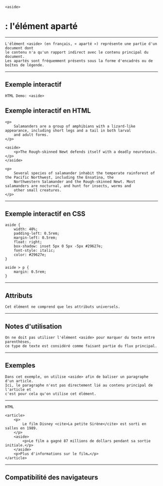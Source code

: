     <aside> 
# **: l'élément aparté**

---


    L'élément <aside> (en français, « aparté ») représente une partie d'un document dont 
    le contenu n'a qu'un rapport indirect avec le contenu principal du document. 
    Les apartés sont fréquemment présents sous la forme d'encadrés ou de boîtes de légende.

---

## **Exemple interactif**
    HTML Demo: <aside>

## **Exemple interactif en HTML**
    <p>
        Salamanders are a group of amphibians with a lizard-like appearance, including short legs and a tail in both larval
        and adult forms.
    </p>

    <aside>
        <p>The Rough-skinned Newt defends itself with a deadly neurotoxin.</p>
    </aside>

    <p>
        Several species of salamander inhabit the temperate rainforest of the Pacific Northwest, including the Ensatina, the
        Northwestern Salamander and the Rough-skinned Newt. Most salamanders are nocturnal, and hunt for insects, worms and
        other small creatures.
    </p>
---
## **Exemple interactif en CSS**
    aside {
        width: 40%;
        padding-left: 0.5rem;
        margin-left: 0.5rem;
        float: right;
        box-shadow: inset 5px 0 5px -5px #29627e;
        font-style: italic;
        color: #29627e;
    }

    aside > p {
        margin: 0.5rem;
    }

---

## **Attributs**
    Cet élément ne comprend que les attributs universels.
---
## **Notes d'utilisation**
    On ne doit pas utiliser l'élément <aside> pour marquer du texte entre parenthèses, 
    ce type de texte est considéré comme faisant partie du flux principal.
---
## **Exemples**
    Dans cet exemple, on utilise <aside> afin de baliser un paragraphe d'un article. 
    Ici, le paragraphe n'est pas directement lié au contenu principal de l'article et 
    c'est pour cela qu'on utilise cet élément.

---
    HTML

    <article>
        <p>
            Le film Disney <cite>La petite Sirène</cite> est sorti en salles en 1989.
        </p>
        <aside>
            <p>Le film a gagné 87 millions de dollars pendant sa sortie initiale.</p>
        </aside>
        <p>Plus d'informations sur le film…</p>
    </article>
---

## **Compatibilité des navigateurs**